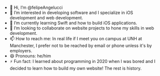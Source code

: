 - 👋 Hi, I’m @felipeAngelucci
- 👀 I’m interested in developing software and I specialize in iOS development and web development.
- 🌱 I’m currently learning Swift and how to build iOS applications.
- 💞️ I’m looking to collaborate on website projects to hone my skills in web development.
- 📫 How to reach me: In real life if I meet you on campus at UNH at Manchester, I prefer not to be reached by email or phone unless it's by employers.
- 😄 Pronouns: he/him
- ⚡ Fun fact: I learned about programming in 2020 when I was bored and I decided to learn how to build my own website! The rest is history.

<!---
felipeAngelucci/felipeAngelucci is a ✨ special ✨ repository because its `README.md` (this file) appears on your GitHub profile.
You can click the Preview link to take a look at your changes.
--->
